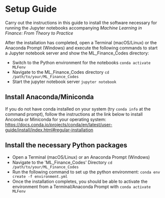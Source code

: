 # Setup Guide
Carry out the instructions in this guide to install the software necessary for running the Jupyter notebooks accompanying *Machine Learning in Finance: From Theory to Practice*

After the installation has completed, open a Terminal (macOS/Linux) or the Anaconda Prompt (Windows) and execute the following commands to start a Jupyter notebook server and show the ML_Finance_Codes directory:

 * Switch to the Python environment for the notebooks
`conda activate MLFenv`
 * Navigate to the ML_Finance_Codes directory
`cd /path/to/your/ML_Finance_Codes`
 * Start the jupyter notebook server
`jupyter notebook`
 
## Install Anaconda/Miniconda
If you do not have conda installed on your system (try `conda info` at the command prompt), follow the instructions at the link below to install Anconda or Miniconda for your operating system:
https://docs.conda.io/projects/conda/en/latest/user-guide/install/index.html#regular-installation

## Install the necessary Python packages 

 * Open a Terminal (macOS/Linux) or an Anaconda Prompt (Windows)
 * Navigate to the 'ML_Finance_Codes' Directory
`cd /path/to/your/ML_Finance_Codes`
 * Run the following command to set up the python environment:
`conda env create -f environment.yml`
 * Once the installation completes, you should be able to activate the environment from a Terminal/Anaconda Prompt with
`conda activate MLFenv` 